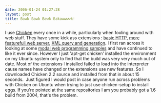 ```yaml
---
date: 2006-01-24 01:27:28
layout: post
title: Bawk Bawk Bawk Bakawwwwk!
---
```


I use [Chicken](http://www.call-with-current-continuation.org/) every once in a while, particularly when fooling around with web stuff. They have some kick ass extensions : [basic HTTP](http://www.call-with-current-continuation.org/eggs/http.html), [more featurefull web server](http://www.call-with-current-continuation.org/eggs/spiffy.html), [XML query and generation](http://www.call-with-current-continuation.org/eggs/ssax.html). I first ran across it looking at some [modal web programming samples](http://www.double.co.nz/scheme/modal-web-server.html) and have continued to like it ever since. However I just 'apt-get chicken' installed the environment on my Ubuntu system only to find that the build was very very much out of date. Most of the extensions I installed failed to load into the interpreter cause names have changed or the extensions use new features. So I downloaded Chicken 2.2 source and installed from that in about 15 seconds.  Just figured I would post in case anyone run across problems with Chicken on Ubuntu when trying to just use chicken-setup to install eggs. If you're pointed at the same repositories I am you probably got a 1.6 build from 2004, that's the problem.
